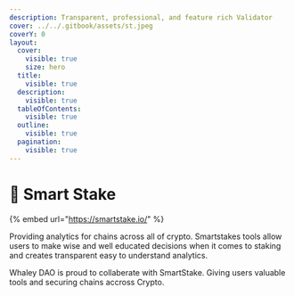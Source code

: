 ```yaml
---
description: Transparent, professional, and feature rich Validator
cover: ../../.gitbook/assets/st.jpeg
coverY: 0
layout:
  cover:
    visible: true
    size: hero
  title:
    visible: true
  description:
    visible: true
  tableOfContents:
    visible: true
  outline:
    visible: true
  pagination:
    visible: true
---
```


# 🧠 Smart Stake

{% embed url="https://smartstake.io/" %}

Providing analytics for chains across all of crypto. Smartstakes tools allow users to make wise and well educated decisions when it comes to staking and creates transparent easy to understand analytics.

Whaley DAO is proud to collaberate with SmartStake. Giving users valuable tools and securing chains accross Crypto.
